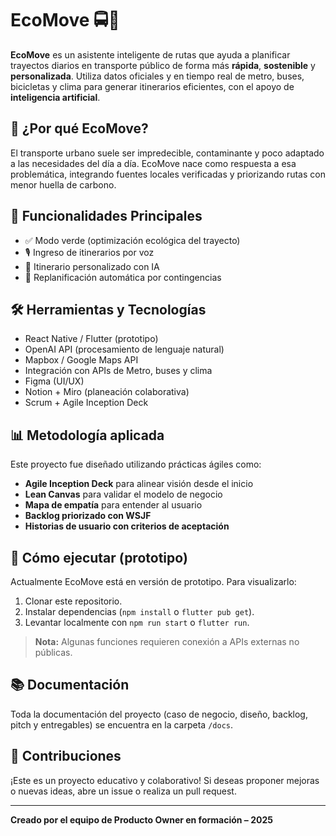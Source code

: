 # EcoMove 🚍🌱

**EcoMove** es un asistente inteligente de rutas que ayuda a planificar trayectos diarios en transporte público de forma más **rápida**, **sostenible** y **personalizada**. Utiliza datos oficiales y en tiempo real de metro, buses, bicicletas y clima para generar itinerarios eficientes, con el apoyo de **inteligencia artificial**.

## 🧭 ¿Por qué EcoMove?

El transporte urbano suele ser impredecible, contaminante y poco adaptado a las necesidades del día a día. EcoMove nace como respuesta a esa problemática, integrando fuentes locales verificadas y priorizando rutas con menor huella de carbono.

## 🚀 Funcionalidades Principales

- ✅ Modo verde (optimización ecológica del trayecto)
- 🎙️ Ingreso de itinerarios por voz
- 📍 Itinerario personalizado con IA
- 🔄 Replanificación automática por contingencias

## 🛠️ Herramientas y Tecnologías

- React Native / Flutter (prototipo)
- OpenAI API (procesamiento de lenguaje natural)
- Mapbox / Google Maps API
- Integración con APIs de Metro, buses y clima
- Figma (UI/UX)
- Notion + Miro (planeación colaborativa)
- Scrum + Agile Inception Deck

## 📊 Metodología aplicada

Este proyecto fue diseñado utilizando prácticas ágiles como:

- **Agile Inception Deck** para alinear visión desde el inicio
- **Lean Canvas** para validar el modelo de negocio
- **Mapa de empatía** para entender al usuario
- **Backlog priorizado con WSJF**
- **Historias de usuario con criterios de aceptación**

## 🔧 Cómo ejecutar (prototipo)

Actualmente EcoMove está en versión de prototipo. Para visualizarlo:

1. Clonar este repositorio.
2. Instalar dependencias (`npm install` o `flutter pub get`).
3. Levantar localmente con `npm run start` o `flutter run`.

> **Nota:** Algunas funciones requieren conexión a APIs externas no públicas.

## 📚 Documentación

Toda la documentación del proyecto (caso de negocio, diseño, backlog, pitch y entregables) se encuentra en la carpeta `/docs`.

## 🤝 Contribuciones

¡Este es un proyecto educativo y colaborativo! Si deseas proponer mejoras o nuevas ideas, abre un issue o realiza un pull request.

---

**Creado por el equipo de Producto Owner en formación – 2025**

